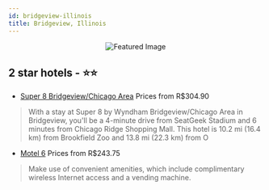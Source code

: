 ```yaml
---
id: bridgeview-illinois
title: Bridgeview, Illinois
---
```


<center><img src="https://i.travelapi.com/hotels/1000000/60000/50300/50205/40e4c931_z.jpg" alt="Featured Image" /></center>


##  2 star hotels - ⭐️⭐️

-    [Super 8 Bridgeview/Chicago Area](https://us.hurb.com/hotels/bridgeview/super-8-bridgeview-chicago-area-JNP-JP800001?cmp=18055) Prices from R$304.90
   > With a stay at Super 8 by Wyndham Bridgeview/Chicago Area in Bridgeview, you'll be a 4-minute drive from SeatGeek Stadium and 6 minutes from Chicago Ridge Shopping Mall. This hotel is 10.2 mi (16.4 km) from Brookfield Zoo and 13.8 mi (22.3 km) from O
-    [Motel 6](https://us.hurb.com/hotels/bridgeview/motel-6-JNP-JP200173?cmp=18055) Prices from R$243.75
   > Make use of convenient amenities, which include complimentary wireless Internet access and a vending machine.
